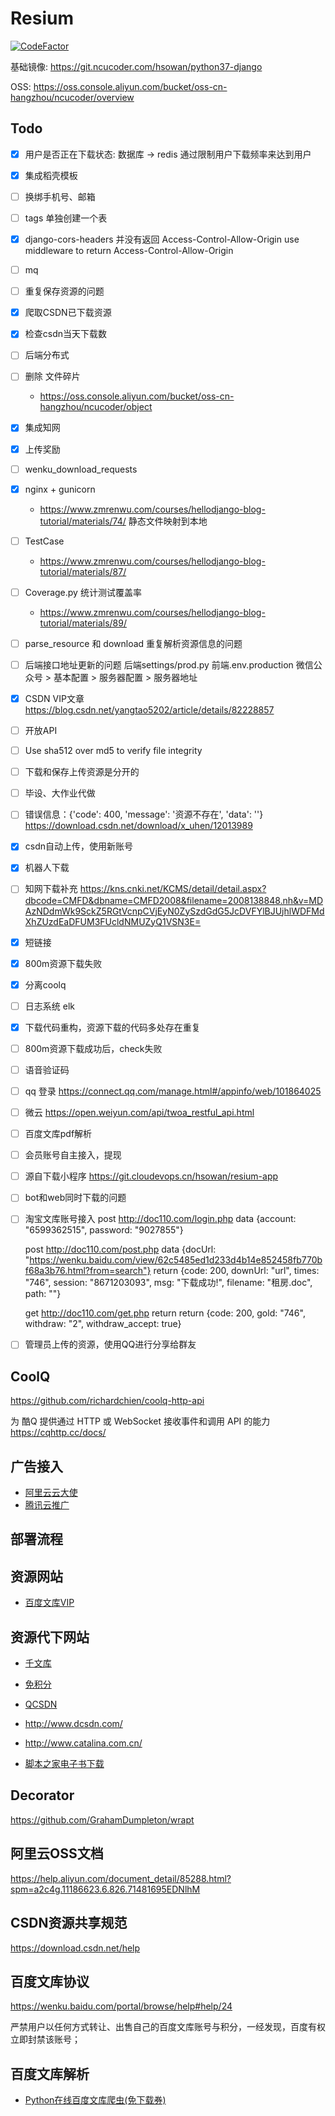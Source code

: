# Resium

[![CodeFactor](https://www.codefactor.io/repository/github/resium-dev/resium/badge?s=203e0639dd031e8f239a574a23ea782c8ec73523)](https://www.codefactor.io/repository/github/resium-dev/resium)

基础镜像: https://git.ncucoder.com/hsowan/python37-django

OSS: https://oss.console.aliyun.com/bucket/oss-cn-hangzhou/ncucoder/overview

## Todo

* [x] 用户是否正在下载状态: 数据库 -> redis
    通过限制用户下载频率来达到用户
* [x] 集成稻壳模板
* [ ] 换绑手机号、邮箱
* [ ] tags 单独创建一个表
* [x] django-cors-headers 并没有返回 Access-Control-Allow-Origin
    use middleware to return Access-Control-Allow-Origin
* [ ] mq
* [ ] 重复保存资源的问题
* [x] 爬取CSDN已下载资源
* [x] 检查csdn当天下载数
* [ ] 后端分布式
* [ ] 删除 文件碎片
    * https://oss.console.aliyun.com/bucket/oss-cn-hangzhou/ncucoder/object
* [x] 集成知网
* [x] 上传奖励
* [ ] wenku_download_requests
* [x] nginx + gunicorn
    * https://www.zmrenwu.com/courses/hellodjango-blog-tutorial/materials/74/
    静态文件映射到本地
* [ ] TestCase
    * https://www.zmrenwu.com/courses/hellodjango-blog-tutorial/materials/87/
* [ ] Coverage.py 统计测试覆盖率
    * https://www.zmrenwu.com/courses/hellodjango-blog-tutorial/materials/89/
* [ ] parse_resource 和 download 重复解析资源信息的问题
* [ ] 后端接口地址更新的问题
    后端settings/prod.py
    前端.env.production
    微信公众号 > 基本配置 > 服务器配置 > 服务器地址
* [x] CSDN VIP文章
    https://blog.csdn.net/yangtao5202/article/details/82228857
* [ ] 开放API
* [ ] Use sha512 over md5 to verify file integrity
* [ ] 下载和保存上传资源是分开的
* [ ] 毕设、大作业代做
* [ ] 错误信息：{'code': 400, 'message': '资源不存在', 'data': ''}
    https://download.csdn.net/download/x_uhen/12013989
* [x] csdn自动上传，使用新账号
* [x] 机器人下载
* [ ] 知网下载补充
    https://kns.cnki.net/KCMS/detail/detail.aspx?dbcode=CMFD&dbname=CMFD2008&filename=2008138848.nh&v=MDAzNDdmWk9SckZ5RGtVcnpCVjEyN0ZySzdGdG5JcDVFYlBJUjhlWDFMdXhZUzdEaDFUM3FUcldNMUZyQ1VSN3E=
* [x] 短链接
* [x] 800m资源下载失败
* [x] 分离coolq
* [ ] 日志系统 elk
* [x] 下载代码重构，资源下载的代码多处存在重复
* [ ] 800m资源下载成功后，check失败
* [ ] 语音验证码
* [ ] qq 登录
    https://connect.qq.com/manage.html#/appinfo/web/101864025
* [ ] 微云
    https://open.weiyun.com/api/twoa_restful_api.html
* [ ] 百度文库pdf解析
* [ ] 会员账号自主接入，提现
* [ ] 源自下载小程序
    https://git.cloudevops.cn/hsowan/resium-app
* [ ] bot和web同时下载的问题
* [ ] 淘宝文库账号接入
    post http://doc110.com/login.php data {account: "6599362515", password: "9027855"}
    
    post http://doc110.com/post.php data {docUrl: "https://wenku.baidu.com/view/62c5485ed1d233d4b14e852458fb770bf68a3b76.html?from=search"}
    return {code: 200, downUrl: "url", times: "746", session: "8671203093", msg: "下载成功!", filename: "租房.doc", path: ""}
    
    get http://doc110.com/get.php return return {code: 200, gold: "746", withdraw: "2", withdraw_accept: true}
* [ ] 管理员上传的资源，使用QQ进行分享给群友
    
## CoolQ

https://github.com/richardchien/coolq-http-api

为 酷Q 提供通过 HTTP 或 WebSocket 接收事件和调用 API 的能力 https://cqhttp.cc/docs/

## 广告接入

* [阿里云云大使](https://promotion.aliyun.com/ntms/yunparter/personal-center.html#/)
* [腾讯云推广](https://console.cloud.tencent.com/spread/result)

## 部署流程

## 资源网站

* [百度文库VIP](https://wenku.baidu.com/ndvipmember/browse/vipprivilege)

## 资源代下网站

* [千文库](http://a.1000wk.com/)
* [免积分](http://www.itziy.com/)
* [QCSDN](http://qcsdn.com/)

* http://www.dcsdn.com/
* http://www.catalina.com.cn/

* [脚本之家电子书下载](https://www.jb51.net/books/)

## Decorator

https://github.com/GrahamDumpleton/wrapt

## 阿里云OSS文档

https://help.aliyun.com/document_detail/85288.html?spm=a2c4g.11186623.6.826.71481695EDNlhM

## CSDN资源共享规范

https://download.csdn.net/help

## 百度文库协议

https://wenku.baidu.com/portal/browse/help#help/24

严禁用户以任何方式转让、出售自己的百度文库账号与积分，一经发现，百度有权立即封禁该账号；

## 百度文库解析

* [Python在线百度文库爬虫(免下载券)](https://www.jianshu.com/p/c8e10ec26342)